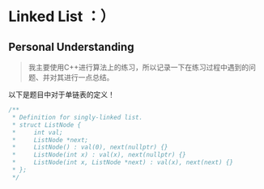 # Linked List ：）

## Personal Understanding

> 我主要使用C++进行算法上的练习，所以记录一下在练习过程中遇到的问题、并对其进行一点总结。

以下是题目中对于单链表的定义！
```c++
/**
 * Definition for singly-linked list.
 * struct ListNode {
 *     int val;
 *     ListNode *next;
 *     ListNode() : val(0), next(nullptr) {}
 *     ListNode(int x) : val(x), next(nullptr) {}
 *     ListNode(int x, ListNode *next) : val(x), next(next) {}
 * };
 */
 ```
